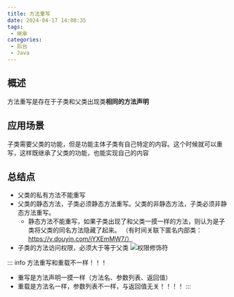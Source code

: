 ```yaml
---
title: 方法重写
date: 2024-04-17 14:08:35
tags:
 - 继承
categories:
 - 后台
 - Java
---
```


## 概述

方法重写是存在于子类和父类出现类**相同的方法声明**

## 应用场景
子类需要父类的功能，但是功能主体子类有自己特定的内容。这个时候就可以重写，这样既继承了父类的功能，也能实现自己的内容

## 总结点
- 父类的私有方法不能重写
- 父类的静态方法，子类必须静态方法重写。父类的非静态方法，子类必须非静态方法重写。
    - 静态方法不能重写，如果子类出现了和父类一摸一样的方法，则认为是子类将父类的同名方法隐藏了起来。 （有时间关联下匿名内部类：https://v.douyin.com/iYXEmMW7/）
- 子类的方法访问权限，必须大于等于父类
  ![权限修饰符](/Java/WX20240417-142529@2x.png)
  

::: info
方法重写和重载不一样！！！
- 重写是方法声明一摸一样（方法名、参数列表、返回值）
- 重载是方法名一样，参数列表不一样，与返回值无关！！！！
:::